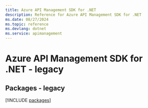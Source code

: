 ```yaml
---
title: Azure API Management SDK for .NET
description: Reference for Azure API Management SDK for .NET
ms.date: 08/27/2024
ms.topic: reference
ms.devlang: dotnet
ms.service: apimanagement
---
```

# Azure API Management SDK for .NET - legacy
## Packages - legacy
[!INCLUDE [packages](api-management-index.md)]